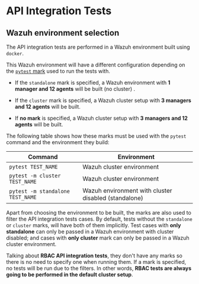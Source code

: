 # API Integration Tests

## Wazuh environment selection

The API integration tests are performed in a Wazuh environment built using `docker`.

This Wazuh environment will have a different configuration depending on
the [`pytest` mark](https://docs.pytest.org/en/6.2.x/mark.html) used to run the tests with.

- If the `standalone` mark is specified, a Wazuh environment with **1 manager and 12 agents** will be built (no cluster)
  .

- If the `cluster` mark is specified, a Wazuh cluster setup with **3 managers and 12 agents** will be built.

- If **no mark** is specified, a Wazuh cluster setup with **3 managers and 12 agents** will be built.

The following table shows how these marks must be used with the `pytest` command and the environment they build:

| Command  | Environment  |  
|---|---|
|  `pytest TEST_NAME` |  Wazuh cluster environment |  
| `pytest -m cluster TEST_NAME` | Wazuh cluster environment  |
|  `pytest -m standalone TEST_NAME` | Wazuh environment with cluster disabled (standalone)  | 

Apart from choosing the environment to be built, the marks are also used to filter the API integration tests cases. By
default, tests without the `standalone` or `cluster` marks, will have both of them implicitly. Test cases with **only
standalone** can only be passed in a Wazuh environment with cluster disabled; and cases with **only cluster** mark can
only be passed in a Wazuh cluster environment.

Talking about **RBAC API integration tests**, they don't have any marks so there is no need to specify one when running
them. If a mark is specified, no tests will be run due to the filters. In other words, **RBAC tests are always going to be
performed in the default cluster setup**.
